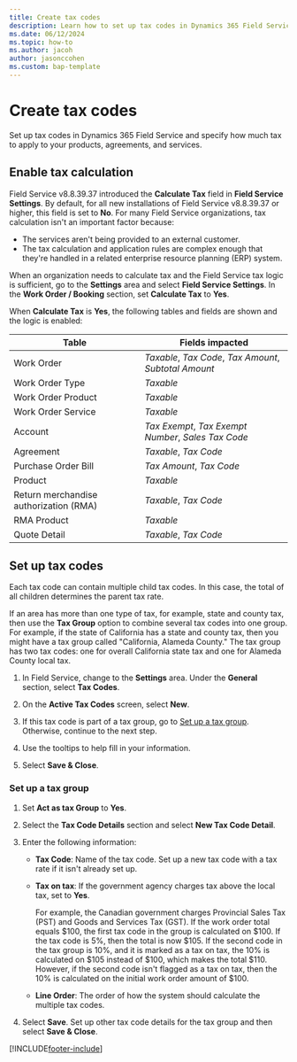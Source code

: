 ```yaml
---
title: Create tax codes
description: Learn how to set up tax codes in Dynamics 365 Field Service
ms.date: 06/12/2024
ms.topic: how-to
ms.author: jacoh
author: jasonccohen
ms.custom: bap-template
---
```

# Create tax codes

Set up tax codes in Dynamics 365 Field Service and specify how much tax to apply to your products, agreements, and services.  
  
## Enable tax calculation

Field Service v8.8.39.37 introduced the **Calculate Tax** field in **Field Service Settings**. By default, for all new installations of Field Service v8.8.39.37 or higher, this field is set to **No**. For many Field Service organizations, tax calculation isn't an important factor because:

- The services aren't being provided to an external customer.
- The tax calculation and application rules are complex enough that they're handled in a related enterprise resource planning (ERP) system.
  
When an organization needs to calculate tax and the Field Service tax logic is sufficient, go to the **Settings** area and select **Field Service Settings**. In the **Work Order / Booking** section, set **Calculate Tax** to **Yes**.

When **Calculate Tax** is **Yes**, the following tables and fields are shown and the logic is enabled:

|Table|	Fields impacted|
|------|-------|
|Work Order|*Taxable*, *Tax Code*, *Tax Amount*, *Subtotal Amount*|
|Work Order Type|*Taxable*|
|Work Order Product|*Taxable*|
|Work Order Service|*Taxable*|
|Account|*Tax Exempt*, *Tax Exempt Number*, *Sales Tax Code*|
|Agreement|*Taxable*, *Tax Code*|
|Purchase Order Bill|*Tax Amount*, *Tax Code*|
|Product|*Taxable*|
|Return merchandise authorization (RMA)|*Taxable*, *Tax Code*|
|RMA Product|*Taxable*|
|Quote Detail|*Taxable*, *Tax Code*|

## Set up tax codes

Each tax code can contain multiple child tax codes. In this case, the total of all children determines the parent tax rate.  
  
If an area has more than one type of tax, for example, state and county tax, then use the **Tax Group** option to combine several tax codes into one group. For example, if the state of California has a state and county tax, then you might have a tax group called "California, Alameda County." The tax group has two tax codes: one for overall California state tax and one for Alameda County local tax.  
  
1. In Field Service, change to the **Settings** area. Under the **General** section, select **Tax Codes**.  
  
1. On the **Active Tax Codes** screen, select **New**.  
  
1. If this tax code is part of a tax group, go to [Set up a tax group](#set-up-a-tax-group). Otherwise, continue to the next step.

1. Use the tooltips to help fill in your information.  

1. Select **Save & Close**.

### Set up a tax group

1. Set **Act as tax Group** to **Yes**.

1. Select the **Tax Code Details** section and select **New Tax Code Detail**.  
  
1. Enter the following information:

   - **Tax Code**: Name of the tax code. Set up a new tax code with a tax rate if it isn't already set up.
   - **Tax on tax**: If the government agency charges tax above the local tax, set  to **Yes**.  
  
     For example, the Canadian government charges Provincial Sales Tax (PST) and Goods and Services Tax (GST). If the work order total equals $100, the first tax code in the group is calculated on $100. If the tax code is 5%, then the total is now $105. If the second code in the tax group is 10%, and it is marked as a tax on tax, the 10% is calculated on $105 instead of $100, which makes the total $110. However, if the second code isn't flagged as a tax on tax, then the 10% is calculated on the initial work order amount of $100.  
  
   - **Line Order**: The order of how the system should calculate the multiple tax codes.  
  
1. Select **Save**. Set up other tax code details for the tax group and then select **Save & Close**.

[!INCLUDE[footer-include](../includes/footer-banner.md)]
